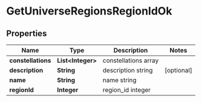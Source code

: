 
# GetUniverseRegionsRegionIdOk

## Properties
Name | Type | Description | Notes
------------ | ------------- | ------------- | -------------
**constellations** | **List&lt;Integer&gt;** | constellations array | 
**description** | **String** | description string |  [optional]
**name** | **String** | name string | 
**regionId** | **Integer** | region_id integer | 



